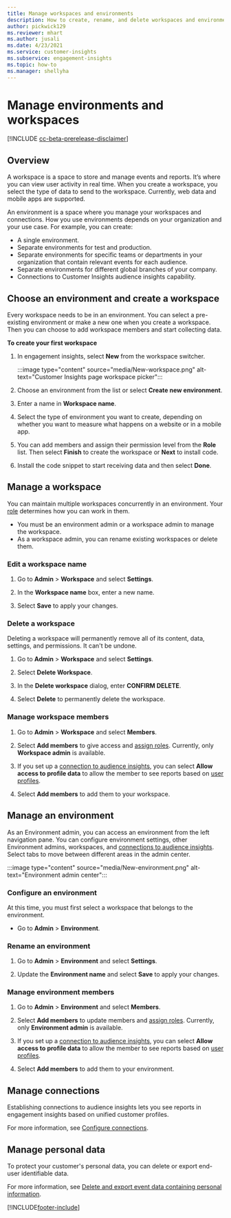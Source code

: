 ```yaml
---
title: Manage workspaces and environments
description: How to create, rename, and delete workspaces and environments.
author: pickwick129
ms.reviewer: mhart
ms.author: jusali
ms.date: 4/23/2021
ms.service: customer-insights
ms.subservice: engagement-insights 
ms.topic: how-to
ms.manager: shellyha
---
```


# Manage environments and workspaces

[!INCLUDE [cc-beta-prerelease-disclaimer](includes/cc-beta-prerelease-disclaimer.md)]

## Overview

A workspace is a space to store and manage events and reports. It’s where you can view user activity in real time. When you create a workspace, you select the type of data to send to the workspace. Currently, web data and mobile apps are supported.

An environment is a space where you manage your workspaces and connections. How you use environments depends on your organization and your use case. For example, you can create:

-	A single environment.
-	Separate environments for test and production.
-	Separate environments for specific teams or departments in your organization that contain relevant events for each audience.
-	Separate environments for different global branches of your company.
-	Connections to Customer Insights audience insights capability.

## Choose an environment and create a workspace 

Every workspace needs to be in an environment. You can select a pre-existing environment or make a new one when you create a workspace. Then you can choose to add workspace members and start collecting data.

**To create your first workspace**

1. In engagement insights, select **New** from the workspace switcher. 

   :::image type="content" source="media/New-workspace.png" alt-text="Customer Insights page workspace picker":::

1. Choose an environment from the list or select **Create new environment**.

1. Enter a name in **Workspace name**. 

1. Select the type of environment you want to create, depending on whether you want to measure what happens on a website or in a mobile app. 

1. You can add members and assign their permission level from the **Role** list. Then select **Finish** to create the workspace or **Next** to install code. 

1. Install the code snippet to start receiving data and then select **Done**. 

## Manage a workspace

You can maintain multiple workspaces concurrently in an environment. Your [role](user-roles.md) determines how you can work in them. 

 - You must be an environment admin or a workspace admin to manage the workspace.
 - As a workspace admin, you can rename existing workspaces or delete them. 

### Edit a workspace name

1. Go to **Admin** > **Workspace** and select **Settings**.

1. In the **Workspace name** box, enter a new name.

1. Select **Save** to apply your changes.

### Delete a workspace

Deleting a workspace will permanently remove all of its content, data, settings, and permissions. It can't be undone.

1. Go to **Admin** > **Workspace** and select **Settings**.

1. Select **Delete Workspace**. 

1. In the **Delete workspace** dialog, enter **CONFIRM DELETE**. 

1. Select **Delete** to permanently delete the workspace.

### Manage workspace members

1. Go to **Admin** > **Workspace** and select **Members**.

1. Select **Add members** to give access and [assign roles](user-roles.md). Currently, only **Workspace admin** is available.

1. If you set up a [connection to audience insights](configure-connections.md), you can select **Allow access to profile data** to allow the member to see reports based on [user profiles](profile-reports.md).

1. Select **Add members** to add them to your workspace.

## Manage an environment

As an Environment admin, you can access an environment from the left navigation pane. You can configure environment settings, other Environment admins, workspaces, and [connections to audience insights](configure-connections.md). Select tabs to move between different areas in the admin center.

:::image type="content" source="media/New-environment.png" alt-text="Environment admin center":::

### Configure an environment

At this time, you must first select a workspace that belongs to the environment. 
 - Go to **Admin** > **Environment**.

### Rename an environment

1. Go to **Admin** > **Environment** and select **Settings**.

1. Update the **Environment name** and select **Save** to apply your changes.

### Manage environment members

1. Go to **Admin** > **Environment** and select **Members**.

1. Select **Add members** to update members and [assign roles](user-roles.md). Currently, only **Environment admin** is available.

1. If you set up a [connection to audience insights](configure-connections.md), you can select **Allow access to profile data** to allow the member to see reports based on [user profiles](profile-reports.md).

1. Select **Add members** to add them to your environment.

## Manage connections

Establishing connections to audience insights lets you see reports in engagement insights based on unified customer profiles. 

For more information, see [Configure connections](configure-connections.md).

## Manage personal data

To protect your customer's personal data, you can delete or export end-user identifiable data.

For more information, see [Delete and export event data containing personal information](delete-export-personal-data.md).


[!INCLUDE[footer-include](../includes/footer-banner.md)]
